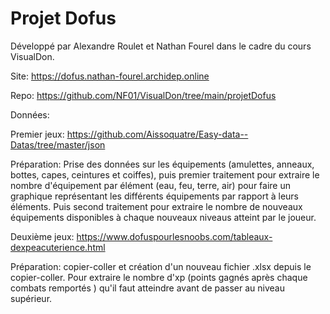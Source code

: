 # Projet Dofus



Développé par Alexandre Roulet et Nathan Fourel dans le cadre du cours VisualDon.

Site: https://dofus.nathan-fourel.archidep.online

Repo: https://github.com/NF01/VisualDon/tree/main/projetDofus

Données:

Premier jeux: https://github.com/Aissoquatre/Easy-data--Datas/tree/master/json

Préparation: Prise des données sur les équipements (amulettes, anneaux, bottes, capes, ceintures et coiffes), puis premier traitement pour extraire le nombre d'équipement par élément (eau, feu, terre, air) pour faire un graphique représentant les différents équipements par rapport à leurs éléments. Puis second traitement pour extraire le nombre de nouveaux équipements disponibles à chaque nouveaux niveaus atteint par le joueur.

Deuxième jeux: https://www.dofuspourlesnoobs.com/tableaux-dexpeacuterience.html

Préparation: copier-coller et création d'un nouveau fichier .xlsx depuis le copier-coller. Pour extraire le nombre d'xp (points gagnés après chaque combats remportés ) qu'il faut atteindre avant de passer au niveau supérieur.